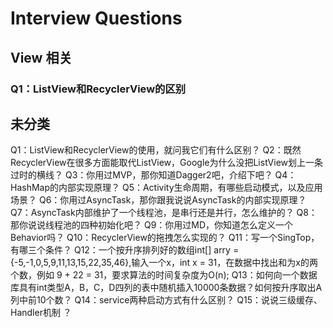 # Interview Questions

## View 相关
### Q1：ListView和RecyclerView的区别



## 未分类
Q1：ListView和RecyclerView的使用，就问我它们有什么区别？
Q2：既然RecyclerView在很多方面能取代ListView，Google为什么没把ListView划上一条过时的横线？
Q3：你用过MVP，那你知道Dagger2吧，介绍下吧？
Q4：HashMap的内部实现原理？
Q5：Activity生命周期，有哪些启动模式，以及应用场景？
Q6：你用过AsyncTask，那你跟我说说AsyncTask的内部实现原理？
Q7：AsyncTask内部维护了一个线程池，是串行还是并行，怎么维护的？
Q8：那你说说线程池的四种初始化吧？
Q9：你用过MD，你知道怎么定义一个Behavior吗？
Q10：RecyclerView的拖拽怎么实现的？
Q11：写一个SingTop，有哪三个条件？
Q12：一个按升序排列好的数组int[] arry = {-5,-1,0,5,9,11,13,15,22,35,46},输入一个x，int x = 31，在数据中找出和为x的两个数，例如 9 + 22 = 31，要求算法的时间复杂度为O(n);
Q13：如何向一个数据库具有int类型A，B，C，D四列的表中随机插入10000条数据？如何按升序取出A列中前10个数？
Q14：service两种启动方式有什么区别？
Q15：说说三级缓存、Handler机制 ？